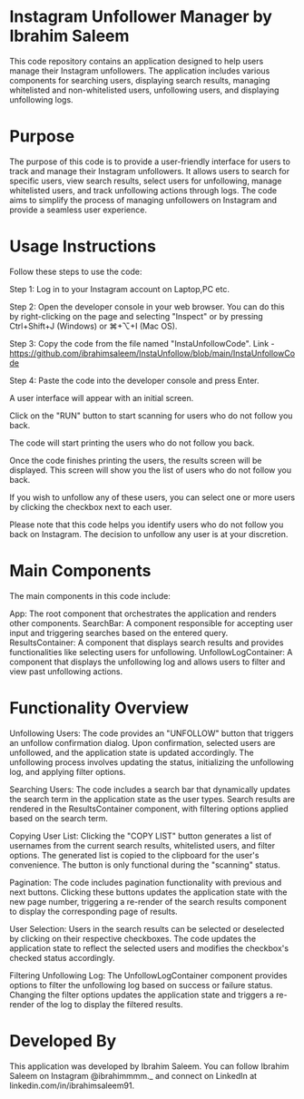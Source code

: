 
# Instagram Unfollower Manager by Ibrahim Saleem
This code repository contains an application designed to help users manage their Instagram unfollowers. The application includes various components for searching users, displaying search results, managing whitelisted and non-whitelisted users, unfollowing users, and displaying unfollowing logs.

# Purpose
The purpose of this code is to provide a user-friendly interface for users to track and manage their Instagram unfollowers. It allows users to search for specific users, view search results, select users for unfollowing, manage whitelisted users, and track unfollowing actions through logs. The code aims to simplify the process of managing unfollowers on Instagram and provide a seamless user experience.

# Usage Instructions
Follow these steps to use the code:

Step 1:  Log in to your Instagram account on Laptop,PC etc.

Step 2:  Open the developer console in your web browser. You can do this by right-clicking on the page and selecting "Inspect" or by pressing Ctrl+Shift+J (Windows) or ⌘+⌥+I (Mac OS).

Step 3:  Copy the code from the file named "InstaUnfollowCode".
Link - https://github.com/ibrahimsaleem/InstaUnfollow/blob/main/InstaUnfollowCode

Step 4:  Paste the code into the developer console and press Enter.

A user interface will appear with an initial screen.

Click on the "RUN" button to start scanning for users who do not follow you back.

The code will start printing the users who do not follow you back.

Once the code finishes printing the users, the results screen will be displayed. This screen will show you the list of users who do not follow you back.

If you wish to unfollow any of these users, you can select one or more users by clicking the checkbox next to each user.

Please note that this code helps you identify users who do not follow you back on Instagram. The decision to unfollow any user is at your discretion.
# Main Components
The main components in this code include:

App: The root component that orchestrates the application and renders other components.
SearchBar: A component responsible for accepting user input and triggering searches based on the entered query.
ResultsContainer: A component that displays search results and provides functionalities like selecting users for unfollowing.
UnfollowLogContainer: A component that displays the unfollowing log and allows users to filter and view past unfollowing actions.

# Functionality Overview
Unfollowing Users: The code provides an "UNFOLLOW" button that triggers an unfollow confirmation dialog. Upon confirmation, selected users are unfollowed, and the application state is updated accordingly. The unfollowing process involves updating the status, initializing the unfollowing log, and applying filter options.

Searching Users: The code includes a search bar that dynamically updates the search term in the application state as the user types. Search results are rendered in the ResultsContainer component, with filtering options applied based on the search term.

Copying User List: Clicking the "COPY LIST" button generates a list of usernames from the current search results, whitelisted users, and filter options. The generated list is copied to the clipboard for the user's convenience. The button is only functional during the "scanning" status.

Pagination: The code includes pagination functionality with previous and next buttons. Clicking these buttons updates the application state with the new page number, triggering a re-render of the search results component to display the corresponding page of results.

User Selection: Users in the search results can be selected or deselected by clicking on their respective checkboxes. The code updates the application state to reflect the selected users and modifies the checkbox's checked status accordingly.

Filtering Unfollowing Log: The UnfollowLogContainer component provides options to filter the unfollowing log based on success or failure status. Changing the filter options updates the application state and triggers a re-render of the log to display the filtered results.

# Developed By
This application was developed by Ibrahim Saleem. You can follow Ibrahim Saleem on Instagram @ibrahimmmm._ and connect on LinkedIn at linkedin.com/in/ibrahimsaleem91.

